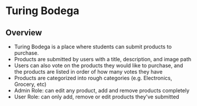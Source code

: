 # Turing Bodega

## Overview

* Turing Bodega is a place where students can submit products to purchase. 
* Products are submitted by users with a title, description, and image path 
* Users can also vote on the products they would like to purchase, and the products
  are listed in order of how many votes they have
* Products are categorized into rough categories (e.g. Electronics, Grocery, etc)
* Admin Role: can edit any product, add and remove products completely
* User Role: can only add, remove or edit products they've submitted
